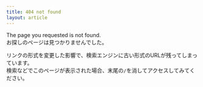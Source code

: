 ```yaml
---
title: 404 not found
layout: article
---
```

The page you requested is not found.  
お探しのページは見つかりませんでした。

リンクの形式を変更した影響で、検索エンジンに古い形式のURLが残ってしまっています。  
検索などでこのページが表示された場合、末尾の`/`を消してアクセスしてみてください。

